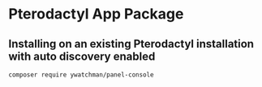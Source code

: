 # Pterodactyl App Package

## Installing on an existing Pterodactyl installation with auto discovery enabled
```bash
composer require ywatchman/panel-console
```

